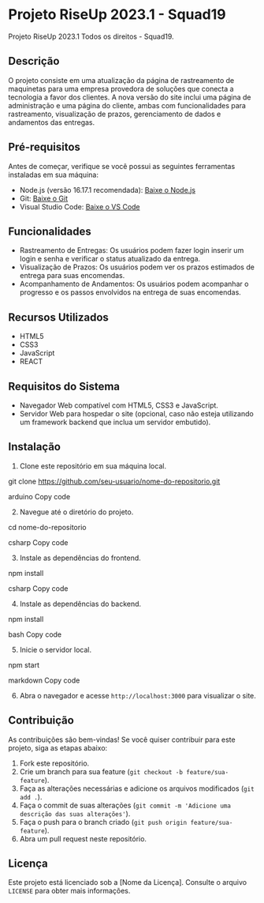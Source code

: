 # Projeto RiseUp 2023.1 - Squad19
 Projeto RiseUp 2023.1 Todos os direitos - Squad19.

## Descrição

O projeto consiste em uma atualização da página de rastreamento de maquinetas para uma empresa provedora de soluções que conecta a tecnologia a favor dos clientes. A nova versão do site inclui uma página de administração e uma página do cliente, ambas com funcionalidades para rastreamento, visualização de prazos, gerenciamento de dados e andamentos das entregas.

## Pré-requisitos

Antes de começar, verifique se você possui as seguintes ferramentas instaladas em sua máquina:

- Node.js (versão 16.17.1 recomendada): [Baixe o Node.js](https://nodejs.org)
- Git: [Baixe o Git](https://git-scm.com/downloads)
- Visual Studio Code: [Baixe o VS Code](https://code.visualstudio.com/download)

## Funcionalidades

- Rastreamento de Entregas: Os usuários podem fazer login inserir um login e senha e verificar o status atualizado da entrega.
- Visualização de Prazos: Os usuários podem ver os prazos estimados de entrega para suas encomendas.
- Acompanhamento de Andamentos: Os usuários podem acompanhar o progresso e os passos envolvidos na entrega de suas encomendas.

## Recursos Utilizados

- HTML5
- CSS3
- JavaScript
- REACT

## Requisitos do Sistema

- Navegador Web compatível com HTML5, CSS3 e JavaScript.
- Servidor Web para hospedar o site (opcional, caso não esteja utilizando um framework backend que inclua um servidor embutido).

## Instalação

1. Clone este repositório em sua máquina local.

git clone https://github.com/seu-usuario/nome-do-repositorio.git

arduino
Copy code

2. Navegue até o diretório do projeto.

cd nome-do-repositorio

csharp
Copy code

3. Instale as dependências do frontend.

npm install

csharp
Copy code

4. Instale as dependências do backend.

npm install

bash
Copy code

5. Inicie o servidor local.

npm start

markdown
Copy code

6. Abra o navegador e acesse `http://localhost:3000` para visualizar o site.

## Contribuição

As contribuições são bem-vindas! Se você quiser contribuir para este projeto, siga as etapas abaixo:

1. Fork este repositório.
2. Crie um branch para sua feature (`git checkout -b feature/sua-feature`).
3. Faça as alterações necessárias e adicione os arquivos modificados (`git add .`).
4. Faça o commit de suas alterações (`git commit -m 'Adicione uma descrição das suas alterações'`).
5. Faça o push para o branch criado (`git push origin feature/sua-feature`).
6. Abra um pull request neste repositório.

## Licença

Este projeto está licenciado sob a [Nome da Licença]. Consulte o arquivo `LICENSE` para obter mais informações.
